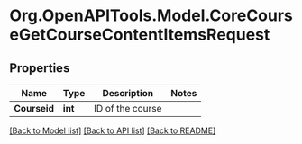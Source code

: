 # Org.OpenAPITools.Model.CoreCourseGetCourseContentItemsRequest

## Properties

Name | Type | Description | Notes
------------ | ------------- | ------------- | -------------
**Courseid** | **int** | ID of the course | 

[[Back to Model list]](../README.md#documentation-for-models) [[Back to API list]](../README.md#documentation-for-api-endpoints) [[Back to README]](../README.md)


